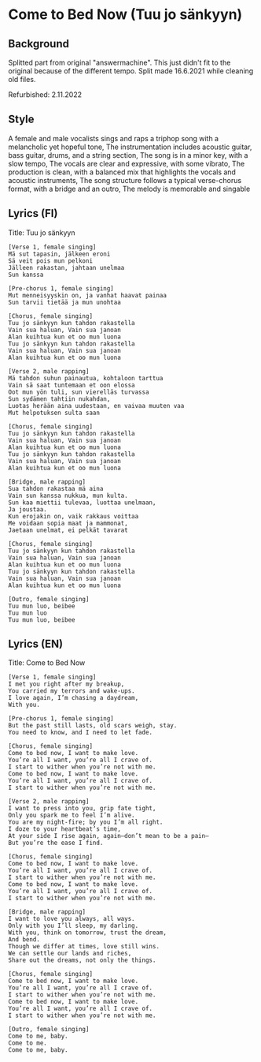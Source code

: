 # Come to Bed Now (Tuu jo sänkyyn)

## Background
Splitted part from original "answermachine". This just didn't fit to the original because of the different tempo. Split made 16.6.2021 while cleaning old files.

Refurbished: 2.11.2022


## Style
A female and male vocalists sings and raps a triphop song with a melancholic yet hopeful tone,
The instrumentation includes acoustic guitar, bass guitar, drums, and a string section,
The song is in a minor key, with a slow tempo,
The vocals are clear and expressive, with some vibrato,
The production is clean, with a balanced mix that highlights the vocals and acoustic instruments,
The song structure follows a typical verse-chorus format, with a bridge and an outro,
The melody is memorable and singable


## Lyrics (FI)
Title: Tuu jo sänkyyn
```
[Verse 1, female singing]
Mä sut tapasin, jälkeen eroni
Sä veit pois mun pelkoni
Jälleen rakastan, jahtaan unelmaa
Sun kanssa

[Pre-chorus 1, female singing]
Mut menneisyyskin on, ja vanhat haavat painaa
Sun tarvii tietää ja mun unohtaa

[Chorus, female singing]
Tuu jo sänkyyn kun tahdon rakastella
Vain sua haluan, Vain sua janoan
Alan kuihtua kun et oo mun luona
Tuu jo sänkyyn kun tahdon rakastella
Vain sua haluan, Vain sua janoan
Alan kuihtua kun et oo mun luona

[Verse 2, male rapping]
Mä tahdon suhun painautua, kohtaloon tarttua
Vain sä saat tuntemaan et oon elossa
Oot mun yön tuli, sun vierelläs turvassa
Sun sydämen tahtiin nukahdan,
Luotas herään aina uudestaan, en vaivaa muuten vaa
Mut helpotuksen sulta saan

[Chorus, female singing]
Tuu jo sänkyyn kun tahdon rakastella
Vain sua haluan, Vain sua janoan
Alan kuihtua kun et oo mun luona
Tuu jo sänkyyn kun tahdon rakastella
Vain sua haluan, Vain sua janoan
Alan kuihtua kun et oo mun luona

[Bridge, male rapping]
Sua tahdon rakastaa mä aina
Vain sun kanssa nukkua, mun kulta.
Sun kaa miettii tulevaa, luottaa unelmaan,
Ja joustaa.
Kun erojakin on, vaik rakkaus voittaa
Me voidaan sopia maat ja mammonat,
Jaetaan unelmat, ei pelkät tavarat

[Chorus, female singing]
Tuu jo sänkyyn kun tahdon rakastella
Vain sua haluan, Vain sua janoan
Alan kuihtua kun et oo mun luona
Tuu jo sänkyyn kun tahdon rakastella
Vain sua haluan, Vain sua janoan
Alan kuihtua kun et oo mun luona

[Outro, female singing]
Tuu mun luo, beibee
Tuu mun luo
Tuu mun luo, beibee
```







## Lyrics (EN)
Title: Come to Bed Now

```
[Verse 1, female singing]
I met you right after my breakup,
You carried my terrors and wake-ups.
I love again, I’m chasing a daydream,
With you.

[Pre-chorus 1, female singing]
But the past still lasts, old scars weigh, stay.
You need to know, and I need to let fade.

[Chorus, female singing]
Come to bed now, I want to make love.
You’re all I want, you’re all I crave of.
I start to wither when you’re not with me.
Come to bed now, I want to make love.
You’re all I want, you’re all I crave of.
I start to wither when you’re not with me.

[Verse 2, male rapping]
I want to press into you, grip fate tight,
Only you spark me to feel I’m alive.
You are my night-fire; by you I’m all right.
I doze to your heartbeat’s time,
At your side I rise again, again—don’t mean to be a pain—
But you’re the ease I find.

[Chorus, female singing]
Come to bed now, I want to make love.
You’re all I want, you’re all I crave of.
I start to wither when you’re not with me.
Come to bed now, I want to make love.
You’re all I want, you’re all I crave of.
I start to wither when you’re not with me.

[Bridge, male rapping]
I want to love you always, all ways.
Only with you I’ll sleep, my darling.
With you, think on tomorrow, trust the dream,
And bend.
Though we differ at times, love still wins.
We can settle our lands and riches,
Share out the dreams, not only the things.

[Chorus, female singing]
Come to bed now, I want to make love.
You’re all I want, you’re all I crave of.
I start to wither when you’re not with me.
Come to bed now, I want to make love.
You’re all I want, you’re all I crave of.
I start to wither when you’re not with me.

[Outro, female singing]
Come to me, baby.
Come to me.
Come to me, baby.

```































